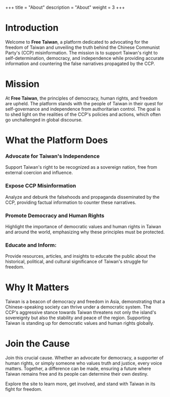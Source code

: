 +++
title = "About"
description = "About"
weight = 3
+++

# Introduction

Welcome to **Free Taiwan**, a platform dedicated to advocating for the freedom of Taiwan and unveiling the truth behind the Chinese Communist Party's (CCP) misinformation. The mission is to support Taiwan's right to self-determination, democracy, and independence while providing accurate information and countering the false narratives propagated by the CCP.

# Mission
At **Free Taiwan**, the principles of democracy, human rights, and freedom are upheld. The platform stands with the people of Taiwan in their quest for self-governance and independence from authoritarian control. The goal is to shed light on the realities of the CCP's policies and actions, which often go unchallenged in global discourse.

# What the Platform Does

### Advocate for Taiwan's Independence
Support Taiwan's right to be recognized as a sovereign nation, free from external coercion and influence.

### Expose CCP Misinformation
Analyze and debunk the falsehoods and propaganda disseminated by the CCP, providing factual information to counter these narratives.

### Promote Democracy and Human Rights
Highlight the importance of democratic values and human rights in Taiwan and around the world, emphasizing why these principles must be protected.

### Educate and Inform:
Provide resources, articles, and insights to educate the public about the historical, political, and cultural significance of Taiwan's struggle for freedom.


# Why It Matters

Taiwan is a beacon of democracy and freedom in Asia, demonstrating that a Chinese-speaking society can thrive under a democratic system. The CCP's aggressive stance towards Taiwan threatens not only the island's sovereignty but also the stability and peace of the region. Supporting Taiwan is standing up for democratic values and human rights globally.

# Join the Cause
Join this crucial cause. Whether an advocate for democracy, a supporter of human rights, or simply someone who values truth and justice, every voice matters. Together, a difference can be made, ensuring a future where Taiwan remains free and its people can determine their own destiny.

Explore the site to learn more, get involved, and stand with Taiwan in its fight for freedom.
